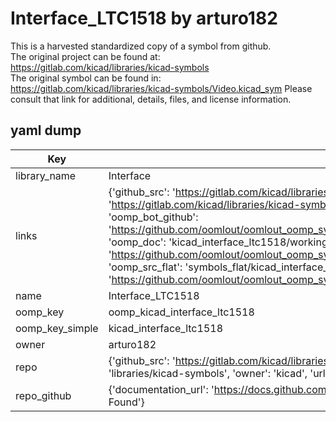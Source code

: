 # Interface_LTC1518 by arturo182  
This is a harvested standardized copy of a symbol from github.  
The original project can be found at:  
https://gitlab.com/kicad/libraries/kicad-symbols  
The original symbol can be found in:
https://gitlab.com/kicad/libraries/kicad-symbols/Video.kicad_sym
Please consult that link for additional, details, files, and license information.  
## yaml dump  
| Key | Value |  
| --- | --- |  
| library_name | Interface |  
| links | {'github_src': 'https://gitlab.com/kicad/libraries/kicad-symbols/Video.kicad_sym', 'github_src_repo': 'https://gitlab.com/kicad/libraries/kicad-symbols', 'oomp_bot': 'kicad_interface_ltc1518/working', 'oomp_bot_github': 'https://github.com/oomlout/oomlout_oomp_symbol_bot/tree/main/kicad_interface_ltc1518/working', 'oomp_doc': 'kicad_interface_ltc1518/working', 'oomp_doc_github': 'https://github.com/oomlout/oomlout_oomp_symbol_doc/tree/main/kicad_interface_ltc1518/working', 'oomp_src_flat': 'symbols_flat/kicad_interface_ltc1518/working', 'oomp_src_flat_github': 'https://github.com/oomlout/oomlout_oomp_symbol_src/tree/main/kicad_interface_ltc1518/working'} |  
| name | Interface_LTC1518 |  
| oomp_key | oomp_kicad_interface_ltc1518 |  
| oomp_key_simple | kicad_interface_ltc1518 |  
| owner | arturo182 |  
| repo | {'github_src': 'https://gitlab.com/kicad/libraries/kicad-symbols/Video.kicad_sym', 'name': 'libraries/kicad-symbols', 'owner': 'kicad', 'url': 'https://gitlab.com/kicad/libraries/kicad-symbols'} |  
| repo_github | {'documentation_url': 'https://docs.github.com/rest/repos/repos#get-a-repository', 'message': 'Not Found'} |  

